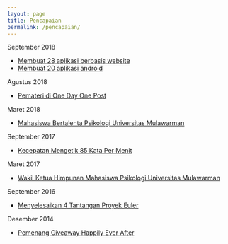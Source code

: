 ```yaml
---
layout: page
title: Pencapaian
permalink: /pencapaian/
---
```


September 2018

- [Membuat 28 aplikasi berbasis website](http://muhammadzaini.com/web-apps/)
- [Membuat 20 aplikasi android](https://play.google.com/store/apps/dev?id=6751907367958089476)

Agustus 2018

- [Pemateri di One Day One Post](https://www.instagram.com/p/Bm9pzwhBEaa/?taken-by=komunitas.odop)

Maret 2018

- [Mahasiswa Bertalenta Psikologi Universitas Mulawarman](https://web.facebook.com/photo.php?fbid=1643466622389421&set=a.131700173566081&type=3&theater)

September 2017

- [Kecepatan Mengetik 85 Kata Per Menit](https://10fastfingers.com/user/1452563/)

Maret 2017

- [Wakil Ketua Himpunan Mahasiswa Psikologi Universitas Mulawarman](http://himapsiunmul.blogspot.com/2017/03/biodata-wakil-ketua-umum-himpunan.html)

September 2016

- [Menyelesaikan 4 Tantangan Proyek Euler](https://projecteuler.net/profile/mzaini30.png)

Desember 2014

- [Pemenang Giveaway Happily Ever After](https://luckty.wordpress.com/2014/12/31/pemenang-giveaway-happily-ever-after/)